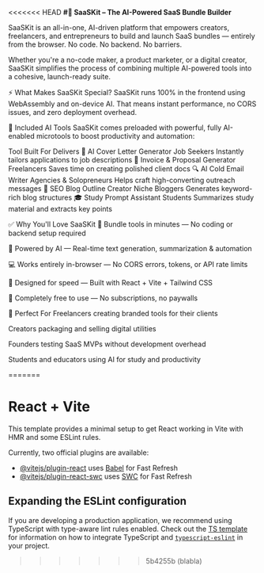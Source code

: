 <<<<<<< HEAD
**#🚀 SaaSKit – The AI-Powered SaaS Bundle Builder**


SaaSKit is an all-in-one, AI-driven platform that empowers creators, freelancers, and entrepreneurs to build and launch SaaS bundles — entirely from the browser. No code. No backend. No barriers.

Whether you're a no-code maker, a product marketer, or a digital creator, SaaSKit simplifies the process of combining multiple AI-powered tools into a cohesive, launch-ready suite.

⚡ What Makes SaaSKit Special?
SaaSKit runs 100% in the frontend using WebAssembly and on-device AI. That means instant performance, no CORS issues, and zero deployment overhead.

🧠 Included AI Tools
SaaSKit comes preloaded with powerful, fully AI-enabled microtools to boost productivity and automation:

Tool	Built For	Delivers
📄 AI Cover Letter Generator	Job Seekers	Instantly tailors applications to job descriptions
🧾 Invoice & Proposal Generator	Freelancers	Saves time on creating polished client docs
🔍 AI Cold Email Writer	Agencies & Solopreneurs	Helps craft high-converting outreach messages
📝 SEO Blog Outline Creator	Niche Bloggers	Generates keyword-rich blog structures
🎓 Study Prompt Assistant	Students	Summarizes study material and extracts key points

✅ Why You'll Love SaaSKit
🔗 Bundle tools in minutes — No coding or backend setup required

🧠 Powered by AI — Real-time text generation, summarization & automation

💻 Works entirely in-browser — No CORS errors, tokens, or API rate limits

🎯 Designed for speed — Built with React + Vite + Tailwind CSS

💸 Completely free to use — No subscriptions, no paywalls

🔧 Perfect For
Freelancers creating branded tools for their clients

Creators packaging and selling digital utilities

Founders testing SaaS MVPs without development overhead

Students and educators using AI for study and productivity

=======
# React + Vite

This template provides a minimal setup to get React working in Vite with HMR and some ESLint rules.

Currently, two official plugins are available:

- [@vitejs/plugin-react](https://github.com/vitejs/vite-plugin-react/blob/main/packages/plugin-react) uses [Babel](https://babeljs.io/) for Fast Refresh
- [@vitejs/plugin-react-swc](https://github.com/vitejs/vite-plugin-react/blob/main/packages/plugin-react-swc) uses [SWC](https://swc.rs/) for Fast Refresh

## Expanding the ESLint configuration

If you are developing a production application, we recommend using TypeScript with type-aware lint rules enabled. Check out the [TS template](https://github.com/vitejs/vite/tree/main/packages/create-vite/template-react-ts) for information on how to integrate TypeScript and [`typescript-eslint`](https://typescript-eslint.io) in your project.
>>>>>>> 5b4255b (blabla)
